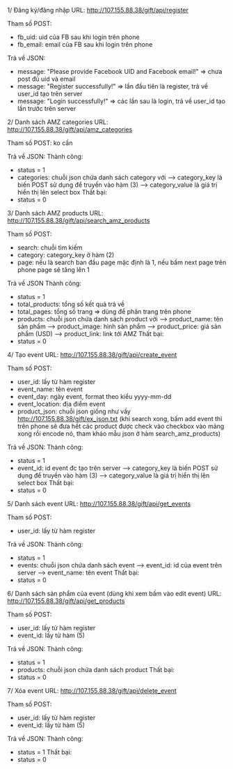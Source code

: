 1/ Đăng ký/đăng nhập
URL: http://107.155.88.38/gift/api/register

Tham số POST:
- fb_uid: uid của FB sau khi login trên phone
- fb_email: email của FB sau khi login trên phone

Trả về JSON:
- message: "Please provide Facebook UID and Facebook email!" => chưa post đủ uid và email
- message: "Register successfully!" => lần đầu tiên là register, trả về user_id tạo trên server
- message: "Login successfully!" => các lần sau là login, trả về user_id tạo lần trước trên server

2/ Danh sách AMZ categories
URL: http://107.155.88.38/gift/api/amz_categories

Tham số POST: ko cần

Trả về JSON:
Thành công:
- status = 1 
- categories: chuỗi json chứa danh sách category với
--> category_key là biến POST sử dụng để truyền vào hàm (3)
--> category_value là giá trị hiển thị lên select box
Thất bại:
- status = 0

3/ Danh sách AMZ products
URL: http://107.155.88.38/gift/api/search_amz_products

Tham số POST:
- search: chuỗi tìm kiếm
- category: category_key ở hàm (2)
- page: nếu là search ban đầu page mặc định là 1, nếu bấm next page trên phone page sẽ tăng lên 1

Trả về JSON
Thành công:
- status = 1
- total_products: tổng số kết quả trả về
- total_pages: tổng số trang => dùng để phân trang trên phone
- products: chuỗi json chứa danh sách product với
--> product_name: tên sản phẩm
--> product_image: hình sản phẩm
--> product_price: giá sản phẩm (USD)
--> product_link: link tới AMZ
Thất bại:
- status = 0

4/ Tạo event
URL: http://107.155.88.38/gift/api/create_event

Tham số POST: 
- user_id: lấy từ hàm register
- event_name: tên event
- event_day: ngày event, format theo kiểu yyyy-mm-dd
- event_location: địa điểm event
- product_json: chuỗi json giống như vầy http://107.155.88.38/gift/ex_json.txt (khi search xong, bấm add event thì trên phone sẽ đưa hết các product được check vào checkbox vào mảng xong rồi encode nó, tham khảo mẫu json ở hàm search_amz_products)

Trả về JSON:
Thành công:
- status = 1 
- event_id: id event đc tạo trên server
--> category_key là biến POST sử dụng để truyền vào hàm (3)
--> category_value là giá trị hiển thị lên select box
Thất bại:
- status = 0

5/ Danh sách event
URL: http://107.155.88.38/gift/api/get_events

Tham số POST: 
- user_id: lấy từ hàm register

Trả về JSON:
Thành công:
- status = 1 
- events: chuỗi json chứa danh sách event
--> event_id: id của event trên server
--> event_name: tên event
Thất bại:
- status = 0

6/ Danh sách sản phẩm của event (dùng khi xem bấm vào edit event)
URL: http://107.155.88.38/gift/api/get_products

Tham số POST: 
- user_id: lấy từ hàm register
- event_id: lấy từ hàm (5)

Trả về JSON:
Thành công:
- status = 1 
- products: chuỗi json chứa danh sách product
Thất bại:
- status = 0

7/ Xóa event
URL: http://107.155.88.38/gift/api/delete_event

Tham số POST: 
- user_id: lấy từ hàm register
- event_id: lấy từ hàm (5)

Trả về JSON:
Thành công:
- status = 1 
Thất bại:
- status = 0